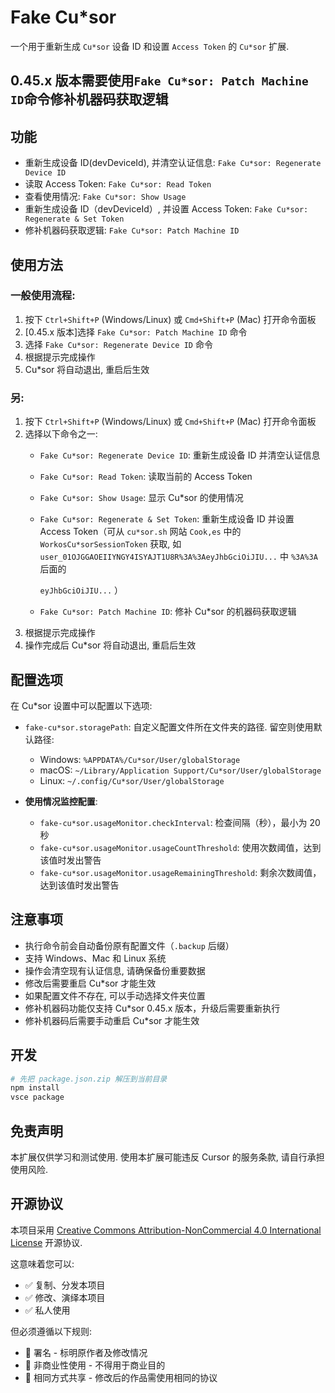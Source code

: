 # Fake Cu*sor

一个用于重新生成 `Cu*sor` 设备 ID 和设置 `Access Token` 的 `Cu*sor` 扩展.

## 0.45.x 版本需要使用`Fake Cu*sor: Patch Machine ID`命令修补机器码获取逻辑


## 功能

- 重新生成设备 ID(devDeviceId), 并清空认证信息:
  `Fake Cu*sor: Regenerate Device ID`
- 读取 Access Token: `Fake Cu*sor: Read Token`
- 查看使用情况: `Fake Cu*sor: Show Usage`
- 重新生成设备 ID（devDeviceId）, 并设置 Access Token:
  `Fake Cu*sor: Regenerate & Set Token`
- 修补机器码获取逻辑: `Fake Cu*sor: Patch Machine ID`


## 使用方法

### 一般使用流程: 

1. 按下 `Ctrl+Shift+P` (Windows/Linux) 或 `Cmd+Shift+P` (Mac) 打开命令面板
2. [0.45.x 版本]选择 `Fake Cu*sor: Patch Machine ID` 命令
3. 选择 `Fake Cu*sor: Regenerate Device ID` 命令
4. 根据提示完成操作
5. Cu*sor 将自动退出, 重启后生效

### 另: 

1. 按下 `Ctrl+Shift+P` (Windows/Linux) 或 `Cmd+Shift+P` (Mac) 打开命令面板
2. 选择以下命令之一:
   - `Fake Cu*sor: Regenerate Device ID`: 重新生成设备 ID 并清空认证信息
   - `Fake Cu*sor: Read Token`: 读取当前的 Access Token
   - `Fake Cu*sor: Show Usage`: 显示 Cu*sor 的使用情况
   - `Fake Cu*sor: Regenerate & Set Token`: 重新生成设备 ID 并设置 Access
     Token（可从 `cu*sor.sh` 网站 `Cook,es` 中的 `WorkosCu*sorSessionToken` 获取, 如
     `user_01OJGGAOEIIYNGY4ISYAJT1U8R%3A%3AeyJhbGciOiJIU...` 中 `%3A%3A` 后面的

     `eyJhbGciOiJIU...` ）
   - `Fake Cu*sor: Patch Machine ID`: 修补 Cu*sor 的机器码获取逻辑
3. 根据提示完成操作
4. 操作完成后 Cu*sor 将自动退出, 重启后生效


## 配置选项

在 Cu*sor 设置中可以配置以下选项:

- `fake-cu*sor.storagePath`: 自定义配置文件所在文件夹的路径. 留空则使用默认路径: 
  - Windows: `%APPDATA%/Cu*sor/User/globalStorage`
  - macOS: `~/Library/Application Support/Cu*sor/User/globalStorage`
  - Linux: `~/.config/Cu*sor/User/globalStorage`

- **使用情况监控配置**:
  - `fake-cu*sor.usageMonitor.checkInterval`: 检查间隔（秒），最小为 20 秒
  - `fake-cu*sor.usageMonitor.usageCountThreshold`:
    使用次数阈值，达到该值时发出警告
  - `fake-cu*sor.usageMonitor.usageRemainingThreshold`:
    剩余次数阈值，达到该值时发出警告


## 注意事项

- 执行命令前会自动备份原有配置文件（`.backup` 后缀）
- 支持 Windows、Mac 和 Linux 系统
- 操作会清空现有认证信息, 请确保备份重要数据
- 修改后需要重启 Cu*sor 才能生效
- 如果配置文件不存在, 可以手动选择文件夹位置
- 修补机器码功能仅支持 Cu*sor 0.45.x 版本，升级后需要重新执行
- 修补机器码后需要手动重启 Cu*sor 才能生效


## 开发

```bash
# 先把 package.json.zip 解压到当前目录
npm install
vsce package
```


## 免责声明

本扩展仅供学习和测试使用. 使用本扩展可能违反 Cursor 的服务条款,
请自行承担使用风险.


## 开源协议

本项目采用
[Creative Commons Attribution-NonCommercial 4.0 International License](https://creativecommons.org/licenses/by-nc/4.0/)
开源协议.

这意味着您可以:

- ✅ 复制、分发本项目
- ✅ 修改、演绎本项目
- ✅ 私人使用

但必须遵循以下规则:

- 📝 署名 - 标明原作者及修改情况
- 🚫 非商业性使用 - 不得用于商业目的
- 🔄 相同方式共享 - 修改后的作品需使用相同的协议
